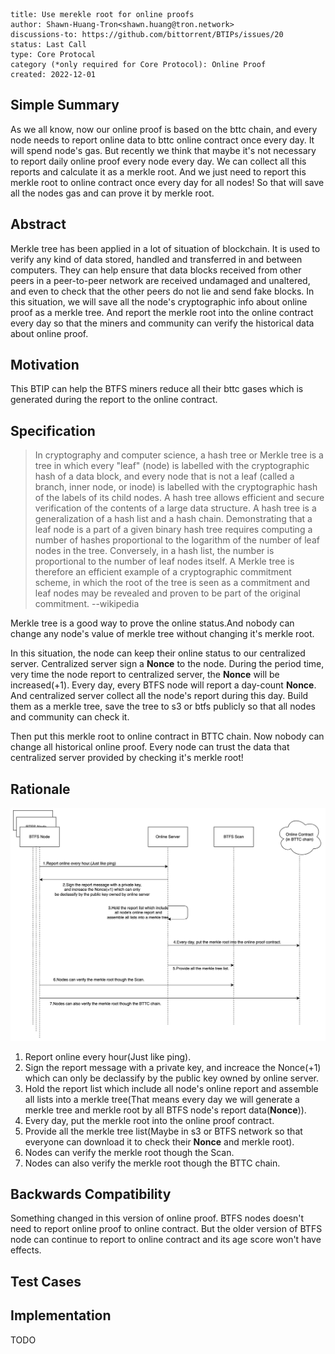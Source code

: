 
```btip: 20
title: Use merekle root for online proofs
author: Shawn-Huang-Tron<shawn.huang@tron.network>
discussions-to: https://github.com/bittorrent/BTIPs/issues/20
status: Last Call
type: Core Protocal
category (*only required for Core Protocol): Online Proof
created: 2022-12-01
```

## Simple Summary

As we all know, now our online proof is based on the bttc chain, and every node needs to report online data to bttc online contract once every day. It will spend node's gas. But recently we think that maybe it's not necessary to report daily online proof every node every day. We can collect all this reports and calculate it as a merkle root. And we just need to report this merkle root to online contract once every day for all nodes!
So that will save all the nodes gas and can prove it by merkle root.

## Abstract

Merkle tree has been applied in a lot of situation of blockchain.
It is used to verify any kind of data stored, handled and transferred in and between computers. They can help ensure that data blocks received from other peers in a peer-to-peer network are received undamaged and unaltered, and even to check that the other peers do not lie and send fake blocks.
In this situation, we will save all the node's cryptographic info about online proof as a merkle tree. And report the merkle root into the online contract every day so that the miners and community can verify the historical data about online proof.

## Motivation

This BTIP can help the BTFS miners reduce all their bttc gases which is generated during the report to the online contract.

## Specification

> In cryptography and computer science, a hash tree or Merkle tree is a tree in which every "leaf" (node) is labelled with the cryptographic hash of a data block, and every node that is not a leaf (called a branch, inner node, or inode) is labelled with the cryptographic hash of the labels of its child nodes. A hash tree allows efficient and secure verification of the contents of a large data structure. A hash tree is a generalization of a hash list and a hash chain.
Demonstrating that a leaf node is a part of a given binary hash tree requires computing a number of hashes proportional to the logarithm of the number of leaf nodes in the tree. Conversely, in a hash list, the number is proportional to the number of leaf nodes itself. A Merkle tree is therefore an efficient example of a cryptographic commitment scheme, in which the root of the tree is seen as a commitment and leaf nodes may be revealed and proven to be part of the original commitment. --wikipedia

Merkle tree is a good way to prove the online status.And nobody can change any node's value of merkle tree without changing it's merkle root.

In this situation, the node can keep their online status to our centralized server.
Centralized server sign a **Nonce** to the node. During the period time, very time the node report to centralized server, the **Nonce** will be increased(+1). Every day, every BTFS node will report a day-count **Nonce**. And centralized server collect all the node's report during this day. Build them as a merkle tree, save the tree to s3 or btfs publicly so that all nodes and community can check it.

Then put this merkle root to online contract in BTTC chain. Now nobody can change all historical online proof. Every node can trust the data that centralized server provided by checking it's merkle root!

## Rationale

![The process of online proof v2](../pictures/online-proof-v2.jpeg)

1. Report online every hour(Just like ping).
2. Sign the report message with a private key,
and increace the Nonce(+1) which can only
be declassify by the public key owned by online server.
3. Hold the report list which include
all node's online report and
assemble all lists into a merkle tree(That means every day we will generate a merkle tree and merkle root by all BTFS node's report data(**Nonce**)).
4. Every day, put the merkle root into the online proof contract.
5. Provide all the merkle tree list(Maybe in s3 or BTFS network so that everyone can download it to check their **Nonce** and merkle root).
6. Nodes can verify the merkle root though the Scan.
7. Nodes can also verify the merkle root though the BTTC chain.

## Backwards Compatibility

Something changed in this version of online proof. BTFS nodes doesn't need to report online proof to online contract. But the older version of BTFS node can continue to report to online contract and its age score won't have effects.

## Test Cases

## Implementation

TODO
